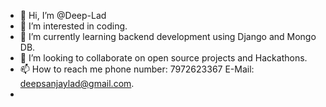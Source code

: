 - 👋 Hi, I’m @Deep-Lad
- 👀 I’m interested in coding.
- 🌱 I’m currently learning backend development using Django and Mongo DB.
- 💞️ I’m looking to collaborate on open source projects and Hackathons.
- 📫 How to reach me phone number: 7972623367 E-Mail: deepsanjaylad@gmail.com. 
- 

<!---
Deep-Lad/Deep-Lad is a ✨ special ✨ repository because its `README.md` (this file) appears on your GitHub profile.
You can click the Preview link to take a look at your changes.
--->
